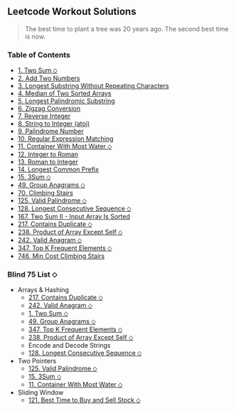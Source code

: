 ## Leetcode Workout Solutions

> The best time to plant a tree was 20 years ago. The second best time is now.

### Table of Contents

- [1. Two Sum &#11046;](solutions/1.%20Two%20Sum/)
- [2. Add Two Numbers](solutions/2.%20Add%20Two%20Numbers/)
- [3. Longest Substring Without Repeating Characters](solutions/3.%20Longest%20Substring%20Without%20Repeating%20Characters/)
- [4. Median of Two Sorted Arrays](solutions/4.%20Median%20of%20Two%20Sorted%20Arrays/)
- [5. Longest Palindromic Substring](solutions/5.%20Longest%20Palindromic%20Substring/)
- [6. Zigzag Conversion](solutions/6.%20Zigzag%20Conversion/)
- [7. Reverse Integer](solutions/7.%20Reverse%20Integer/)
- [8. String to Integer (atoi)](solutions/8.%20String%20to%20Integer%20(atoi)/)
- [9. Palindrome Number](solutions/9.%20Palindrome%20Number/)
- [10. Regular Expression Matching](solutions/10.%20Regular%20Expression%20Matching/)
- [11. Container With Most Water &#11046;](solutions/11.%20Container%20With%20Most%20Water/)
- [12. Integer to Roman](solutions/12.%20Integer%20to%20Roman/)
- [13. Roman to Integer](solutions/13.%20Roman%20to%20Integer/)
- [14. Longest Common Prefix](solutions/14.%20Longest%20Common%20Prefix/)
- [15. 3Sum &#11046;](solutions/15.%203Sum/)
- [49. Group Anagrams &#11046;](solutions/49.%20Group%20Anagrams/)
- [70. Climbing Stairs](solutions/70.%20Climbing%20Stairs/)
- [125. Valid Palindrome &#11046;](solutions/125.%20Valid%20Palindrome/)
- [128. Longest Consecutive Sequence &#11046;](solutions/128.%20Longest%20Consecutive%20Sequence/)
- [167. Two Sum II - Input Array Is Sorted](solutions/167.%20Two%20Sum%20II%20-%20Input%20Array%20Is%20Sorted/)
- [217. Contains Duplicate &#11046;](solutions/217.%20Contains%20Duplicate/)
- [238. Product of Array Except Self &#11046;](solutions/238.%20Product%20of%20Array%20Except%20Self/)
- [242. Valid Anagram &#11046;](solutions/242.%20Valid%20Anagram/)
- [347. Top K Frequent Elements &#11046;](solutions/347.%20Top%20K%20Frequent%20Elements/)
- [746. Min Cost Climbing Stairs](solutions/746.%20Min%20Cost%20Climbing%20Stairs/)


### Blind 75 List &#11046;

- Arrays & Hashing
  - [217. Contains Duplicate &#11046;](solutions/217.%20Contains%20Duplicate/)
  - [242. Valid Anagram &#11046;](solutions/242.%20Valid%20Anagram/)
  - [1. Two Sum &#11046;](solutions/1.%20Two%20Sum/)
  - [49. Group Anagrams &#11046;](solutions/49.%20Group%20Anagrams/)
  - [347. Top K Frequent Elements &#11046;](solutions/347.%20Top%20K%20Frequent%20Elements/)
  - [238. Product of Array Except Self &#11046;](solutions/238.%20Product%20of%20Array%20Except%20Self/)
  - Encode and Decode Strings
  - [128. Longest Consecutive Sequence &#11046;](solutions/128.%20Longest%20Consecutive%20Sequence/)
- Two Pointers
  - [125. Valid Palindrome &#11046;](solutions/125.%20Valid%20Palindrome/)
  - [15. 3Sum &#11046;](solutions/15.%203Sum/)
  - [11. Container With Most Water &#11046;](solutions/11.%20Container%20With%20Most%20Water/)
- Sliding Window
  - [121. Best Time to Buy and Sell Stock &#11046;](solutions/121.%20Best%20Time%20to%20Buy%20and%20Sell%20Stock/)